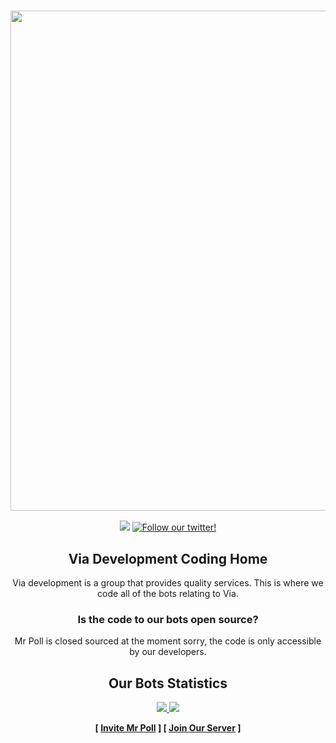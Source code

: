 <h3 align="center"><a href="https://mrpoll.dev/invite"><img src="https://cdn.viadev.xyz/titles/via-dev/via-development.png" width="800px"></a></h3>
<p align="center">   
</a>
  <a href="https://discord.gg/U3y6uyP"><img src="https://img.shields.io/discord/730812124993159198?label=chat&logo=discord&logoColor=discord"></a>
 <a href="https://twitter.com/intent/follow?screen_name=mrpollbot"><img src="https://img.shields.io/twitter/follow/mrpollbot?style=social&logo=twitter"alt="Follow our twitter!"></a>
  <br>

<div align="center">

## Via Development Coding Home
Via development is a group that provides quality services.
This is where we code all of the bots relating to Via.

<div align="center">

### Is the code to our bots open source?
Mr Poll is closed sourced at the moment sorry, the code is only accessible by our developers.

<div align="center">

## Our Bots Statistics
<a href="https://top.gg/bot/730778862203437068">
  <img src="https://top.gg/api/widget/730778862203437068.svg">
</a>
<a href="https://top.gg/bot/1262261395152568381">
  <img src="https://top.gg/api/widget/1262261395152568381.svg">
</a>

**[ [Invite Mr Poll](https://mrpoll.dev/invite) ] [ [Join Our Server](https://mrpoll.dev/support) ]**
</h2>
<p>
</p>
